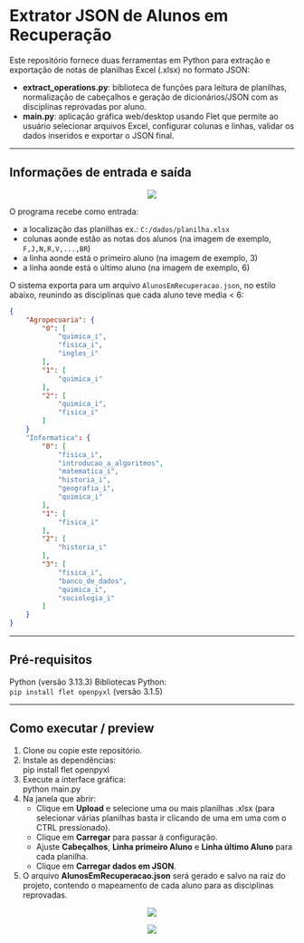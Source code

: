 # Extrator JSON de Alunos em Recuperação

Este repositório fornece duas ferramentas em Python para extração e exportação de notas de planilhas Excel (.xlsx) no formato JSON:

- **extract_operations.py**: biblioteca de funções para leitura de planilhas, normalização de cabeçalhos e geração de dicionários/JSON com as disciplinas reprovadas por aluno.  
- **main.py**: aplicação gráfica web/desktop usando Flet que permite ao usuário selecionar arquivos Excel, configurar colunas e linhas, validar os dados inseridos e exportar o JSON final.

--- 

## Informações de entrada e saída
<p align="center">
  <img src="https://github.com/user-attachments/assets/7be2b0c2-8040-428c-a4de-75d5b2008315" />
</p>

O programa recebe como entrada:
- a localização das planilhas ex.: `C:/dados/planilha.xlsx`
- colunas aonde estão as notas dos alunos (na imagem de exemplo, `F,J,N,R,V,...,BR`)
- a linha aonde está o primeiro aluno (na imagem de exemplo, 3)
- a linha aonde está o último aluno (na imagem de exemplo, 6)

O sistema exporta para um arquivo `AlunosEmRecuperacao.json`, no estilo abaixo, reunindo as disciplinas que cada aluno teve media < 6:
```json
{
    "Agropecuaria": {
        "0": [
            "quimica_i",
            "fisica_i",
            "ingles_i"
        ],
        "1": [
            "quimica_i"
        ],
        "2": [
            "quimica_i",
            "fisica_i"
        ]
    }
    "Informatica": {
        "0": [
            "fisica_i",
            "introducao_a_algoritmos",
            "matematica_i",
            "historia_i",
            "geografia_i",
            "quimica_i"
        ],
        "1": [
            "fisica_i"
        ],
        "2": [
            "historia_i"
        ],
        "3": [
            "fisica_i",
            "banco_de_dados",
            "quimica_i",
            "sociologia_i"
        ]
    }
}
```

---

## Pré-requisitos

Python (versão 3.13.3)
Bibliotecas Python:  
`pip install flet openpyxl` (versão 3.1.5)

---

## Como executar / preview

1. Clone ou copie este repositório.  
2. Instale as dependências:  
        pip install flet openpyxl  
3. Execute a interface gráfica:  
        python main.py  
4. Na janela que abrir:  
    - Clique em **Upload** e selecione uma ou mais planilhas .xlsx (para selecionar várias planilhas basta ir clicando de uma em uma com o CTRL pressionado).
    - Clique em **Carregar** para passar à configuração.  
    - Ajuste **Cabeçalhos**, **Linha primeiro Aluno** e **Linha último Aluno** para cada planilha.  
    - Clique em **Carregar dados em JSON**.  
5. O arquivo **AlunosEmRecuperacao.json** será gerado e salvo na raiz do projeto, contendo o mapeamento de cada aluno para as disciplinas reprovadas.

<p align="center">
  <img src="https://github.com/user-attachments/assets/3bf244b3-cbc8-4c3c-8549-c9f3403c78f1" />
</p>

<p align="center">
  <img src="https://github.com/user-attachments/assets/dff6d1e2-a71a-4896-9065-67acc175dada" />
</p>
